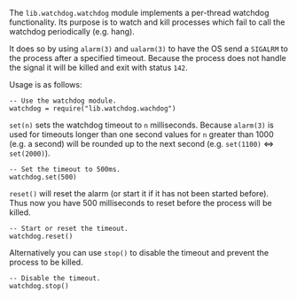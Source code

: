 The `lib.watchdog.watchdog` module implements a per-thread watchdog
functionality. Its purpose is to watch and kill processes which fail to
call the watchdog periodically (e.g. hang).

It does so by using `alarm(3)` and `ualarm(3)` to have the OS send a
`SIGALRM` to the process after a specified timeout. Because the process
does not handle the signal it will be killed and exit with status `142`.

Usage is as follows:

    -- Use the watchdog module.
    watchdog = require("lib.watchdog.wachdog")

`set(n)` sets the watchdog timeout to `n` milliseconds. Because
`alarm(3)` is used for timeouts longer than one second values for `n`
greater than 1000 (e.g. a second) will be rounded up to the next second
(e.g. `set(1100)` <=> `set(2000)`).

    -- Set the timeout to 500ms.
    watchdog.set(500)

`reset()` will reset the alarm (or start it if it has not been started
before). Thus now you have 500 milliseconds to reset before the process
will be killed.

    -- Start or reset the timeout.
    watchdog.reset()

Alternatively you can use `stop()` to disable the timeout and prevent the
process to be killed.

    -- Disable the timeout.
    watchdog.stop()

